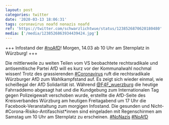 ```yaml
---
layout: post
categories: twitter
date: '2020-03-13 18:06:31'
tags: coronavirus noafd nonazis noafd
ref: 'https://twitter.com/schwarzlichtwue/status/1238526870620180480'
media: ['/media/1238526863934439424.jpg']
---
```

+++ Infostand der [#noAfD](/t/noafd)! Morgen, 14.03 ab 10 Uhr am Sternplatz in Würzburg! +++



Die mittlerweile zu weiten Teilen vom VS beobachtete rechtsradikale und antisemitische Partei AfD will es kurz vor der Kommunalwahl nochmal wissen! 
Trotz des grassierenden [#Coronavirus](/t/coronavirus) ruft die rechtsradikale Würzburger AfD zum Wahlkampfstand auf. Es zeigt sich wieder einmal, wie scheißegal der AfD Solidarität ist. Während [@F4F_wuerzburg](https://twitter.com/F4F_wuerzburg) die heutige Fahrraddemo abgesagt hat und   die Kundgebung zum Internationalen Tag gegen Polizeigewalt verschoben wurde, erstellte die AfD-Seite des Kreisverbandes Würzburg am heutigen Freitagabend um 17 Uhr die Facebook-Veranstaltung zum morgigen Infostand.
Die gesunden und Nicht-#Corona-Risiko-Antifaschist\*innen sind eingeladen mit Regenschirmen am Samstag um 10 Uhr am Sternplatz zu erscheinen. [#NoNazis](/t/nonazis) [#NoAfD](/t/noafd)